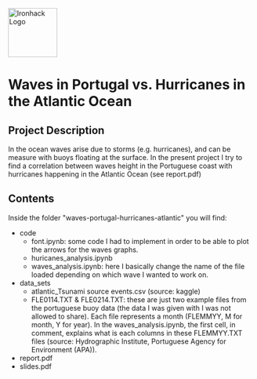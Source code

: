 <img src="https://bit.ly/2VnXWr2" alt="Ironhack Logo" width="100"/>

# Waves in Portugal vs. Hurricanes in the Atlantic Ocean

## Project Description
In the ocean waves arise due to storms (e.g. hurricanes), and can be measure with buoys floating at the surface. In the present project I try to find a correlation between waves height in the Portuguese coast with hurricanes happening in the Atlantic Ocean (see report.pdf)

## Contents
Inside the folder "waves-portugal-hurricanes-atlantic" you will find:
- code
	- font.ipynb: some code I had to implement in order to be able to plot the arrows for the waves graphs.
	- huricanes_analysis.ipynb
	- waves_analysis.ipynb: here I basically change the name of the file loaded depending on which wave I wanted to work on.
- data_sets
	- atlantic_Tsunami source events.csv (source: kaggle)
	- FLE0114.TXT & FLE0214.TXT: these are just two example files from the portuguese buoy data (the data I was given with I was not allowed to share). Each file represents a month (FLEMMYY, M for month, Y for year). In the waves_analysis.ipynb, the first cell, in comment, explains what is each columns in these FLEMMYY.TXT files (source: Hydrographic Institute, Portuguese Agency for Environment (APA)).
- report.pdf
- slides.pdf